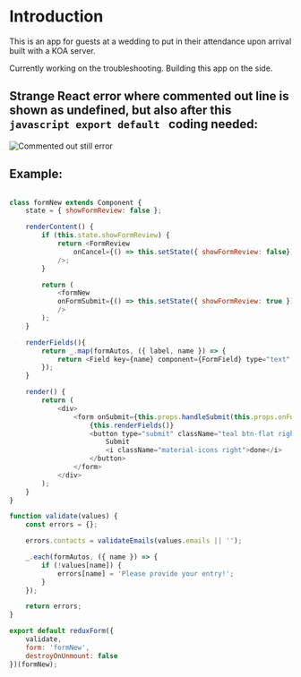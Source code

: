 # Introduction

This is an app for guests at a wedding to put in their attendance upon arrival built with a KOA server.

Currently working on the troubleshooting. Building this app on the side.

## Strange React error where commented out line is shown as undefined, but also after this ```javascript export default ``` coding needed:

![Commented out still error](http://i64.tinypic.com/2wbysqo.jpg)

## Example:

```javascript

class formNew extends Component {
	state = { showFormReview: false };

	renderContent() {
		if (this.state.showFormReview) {
			return <FormReview 
				onCancel={() => this.setState({ showFormReview: false})}
			/>;
		}

		return (
			<formNew 
			onFormSubmit={() => this.setState({ showFormReview: true })}
			/>
		);
	}

	renderFields(){
		return _.map(formAutos, ({ label, name }) => {
			return <Field key={name} component={FormField} type="text" label={label} name={name} />
		});
	}

	render() {
		return (
			<div>
				<form onSubmit={this.props.handleSubmit(this.props.onFormSubmit)}>
					{this.renderFields()}
					<button type="submit" className="teal btn-flat right white-text">
						Submit
						<i className="material-icons right">done</i>
					</button>
				</form>
			</div>
		);
	}
}

function validate(values) {
	const errors = {};

	errors.contacts = validateEmails(values.emails || '');

	_.each(formAutos, ({ name }) => {
		if (!values[name]) {
			errors[name] = 'Please provide your entry!';
		}
	});

	return errors;
}

export default reduxForm({
	validate,
	form: 'formNew',
	destroyOnUnmount: false
})(formNew);

```
